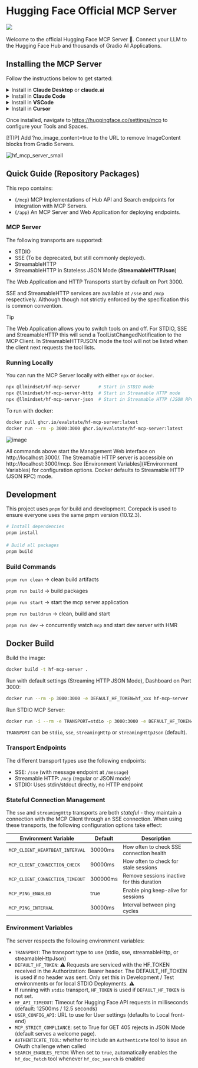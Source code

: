 # Hugging Face Official MCP Server 

<img src='https://github.com/evalstate/hf-mcp-server/blob/main/hf-logo.svg' width='100'>

Welcome to the official Hugging Face MCP Server 🤗. Connect your LLM to the Hugging Face Hub and thousands of Gradio AI Applications.

## Installing the MCP Server

Follow the instructions below to get started:

<details>
<summary>Install in <b>Claude Desktop</b> or <b>claude.ai</b></summary>
<br />

Click [here](https://claude.ai/redirect/website.v1.67274164-23df-4883-8166-3c93ced276be/directory/37ed56d5-9d61-4fd4-ad00-b9134c694296) to add the Hugging Face connector to your account. 

Alternatively, navigate to [https://claude.ai/settings/connectors](https://claude.ai/settings/connectors), and add "Hugging Face" from the gallery.

<img src='docs/claude-badge.png' width='50%' align='center' />

</details>

<details>
<summary>Install in <b>Claude Code</b></summary>
<br />

Enter the command below to install in <b>Claude Code</b>:

```bash
claude mcp add hf-mcp-server -t http https://huggingface.co/mcp?login
```

Then start `claude` and follow the instructions to complete authentication.

```bash
claude mcp add hf-mcp-server \
  -t http https://huggingface.co/mcp \
  -H "Authorization: Bearer <YOUR_HF_TOKEN>"
```


</details>

<details>

<summary>Install in <b>VSCode</b></summary>
<br />

Click <a href="vscode:mcp/install?%7B%22name%22%3A%22huggingface%22%2C%22gallery%22%3Atrue%2C%22url%22%3A%22https%3A%2F%2Fhuggingface.co%2Fmcp%3Flogin%22%7D">here</a> to add the Hugging Face connector directly to VSCode. Alternatively, install from the gallery at [https://code.visualstudio.com/mcp](https://code.visualstudio.com/mcp): 

<img src='docs/vscode-badge.png' width='50%' align='center' />

If you prefer to configure manually or use an auth token, add the snippet below to your `mcp.json` configuration:


```JSON
"huggingface": {
    "url": "https://huggingface.co/mcp",
    "headers": {
        "Authorization": "Bearer <YOUR_HF_TOKEN>"
    }
```

</details>

<details>
<summary>Install in <b>Cursor</b></summary>
<br />

Click <a href="https://cursor.com/en/install-mcp?name=Hugging%20Face&config=eyJ1cmwiOiJodHRwczovL2h1Z2dpbmdmYWNlLmNvL21jcD9sb2dpbiJ9">here</a> to install the Hugging Face MCP Server directly in <b>Cursor</b>. 

If you prefer to use configure manually or specify an Authorization Token, use the snippet below:

```JSON
"huggingface": {
    "url": "https://huggingface.co/mcp",
    "headers": {
        "Authorization": "Bearer <YOUR_HF_TOKEN>"
    }
```
</details>

Once installed, navigate to https://huggingface.co/settings/mcp to configure your Tools and Spaces.

[!TIP]
Add ?no_image_content=true to the URL to remove ImageContent blocks from Gradio Servers.


![hf_mcp_server_small](https://github.com/user-attachments/assets/d30f9f56-b08c-4dfc-a68f-a164a93db564)


## Quick Guide (Repository Packages)

This repo contains:

 - (`/mcp`) MCP Implementations of Hub API and Search endpoints for integration with MCP Servers. 
 - (`/app`) An MCP Server and Web Application for deploying endpoints.

### MCP Server

The following transports are supported:

- STDIO 
- SSE (To be deprecated, but still commonly deployed).
- StreamableHTTP
- StreamableHTTP in Stateless JSON Mode (**StreamableHTTPJson**)

The Web Application and HTTP Transports start by default on Port 3000. 

SSE and StreamableHTTP services are available at `/sse` and `/mcp` respectively. Although though not strictly enforced by the specification this is common convention.

> [!TIP]
> The Web Application allows you to switch tools on and off. For STDIO, SSE and StreamableHTTP this will send a ToolListChangedNotification to the MCP Client. In StreamableHTTPJSON mode the tool will not be listed when the client next requests the tool lists.

### Running Locally

You can run the MCP Server locally with either `npx` or `docker`. 

```bash
npx @llmindset/hf-mcp-server       # Start in STDIO mode
npx @llmindset/hf-mcp-server-http  # Start in Streamable HTTP mode
npx @llmindset/hf-mcp-server-json  # Start in Streamable HTTP (JSON RPC) mode
```

To run with docker: 

```bash
docker pull ghcr.io/evalstate/hf-mcp-server:latest
docker run --rm -p 3000:3000 ghcr.io/evalstate/hf-mcp-server:latest
```
![image](https://github.com/user-attachments/assets/2fc0ef58-2c7a-4fae-82b5-e6442bfcbd99)

All commands above start the Management Web interface on http://localhost:3000/. The Streamable HTTP server is accessible on  http://localhost:3000/mcp. See [Environment Variables](#Environment Variables) for configuration options. Docker defaults to Streamable HTTP (JSON RPC) mode.


## Development

This project uses `pnpm` for build and development. Corepack is used to ensure everyone uses the same pnpm version (10.12.3).

```bash
# Install dependencies
pnpm install

# Build all packages
pnpm build
```

### Build Commands

`pnpm run clean` -> clean build artifacts

`pnpm run build` -> build packages

`pnpm run start` -> start the mcp server application

`pnpm run buildrun` -> clean, build and start

`pnpm run dev` -> concurrently watch `mcp` and start dev server with HMR


## Docker Build

Build the image:
```bash
docker build -t hf-mcp-server .
```

Run with default settings (Streaming HTTP JSON Mode), Dashboard on Port 3000:
```bash
docker run --rm -p 3000:3000 -e DEFAULT_HF_TOKEN=hf_xxx hf-mcp-server
```

Run STDIO MCP Server:
```bash
docker run -i --rm -e TRANSPORT=stdio -p 3000:3000 -e DEFAULT_HF_TOKEN=hf_xxx hf-mcp-server
```

`TRANSPORT` can be `stdio`, `sse`, `streamingHttp` or `streamingHttpJson` (default).

### Transport Endpoints

The different transport types use the following endpoints:
- SSE: `/sse` (with message endpoint at `/message`)
- Streamable HTTP: `/mcp` (regular or JSON mode)
- STDIO: Uses stdin/stdout directly, no HTTP endpoint

### Stateful Connection Management

The `sse` and `streamingHttp` transports are both _stateful_ - they maintain a connection with the MCP Client through an SSE connection. When using these transports, the following configuration options take effect:

| Environment Variable              | Default | Description |
|-----------------------------------|---------|-------------|
| `MCP_CLIENT_HEARTBEAT_INTERVAL`   | 30000ms | How often to check SSE connection health |
| `MCP_CLIENT_CONNECTION_CHECK`     | 90000ms | How often to check for stale sessions |
| `MCP_CLIENT_CONNECTION_TIMEOUT`   | 300000ms | Remove sessions inactive for this duration |
| `MCP_PING_ENABLED`                | true    | Enable ping keep-alive for sessions |
| `MCP_PING_INTERVAL`               | 30000ms | Interval between ping cycles | 


### Environment Variables

The server respects the following environment variables:
- `TRANSPORT`: The transport type to use (stdio, sse, streamableHttp, or streamableHttpJson)
- `DEFAULT_HF_TOKEN`: ⚠️ Requests are serviced with the HF_TOKEN received in the Authorization: Bearer header. The DEFAULT_HF_TOKEN is used if no header was sent. Only set this in Development / Test environments or for local STDIO Deployments. ⚠️
- If running with `stdio` transport, `HF_TOKEN` is used if `DEFAULT_HF_TOKEN` is not set.
- `HF_API_TIMEOUT`: Timeout for Hugging Face API requests in milliseconds (default: 12500ms / 12.5 seconds)
- `USER_CONFIG_API`: URL to use for User settings (defaults to Local front-end)
- `MCP_STRICT_COMPLIANCE`: set to True for GET 405 rejects in JSON Mode (default serves a welcome page).
- `AUTHENTICATE_TOOL`: whether to include an `Authenticate` tool to issue an OAuth challenge when called
- `SEARCH_ENABLES_FETCH`: When set to `true`, automatically enables the `hf_doc_fetch` tool whenever `hf_doc_search` is enabled

